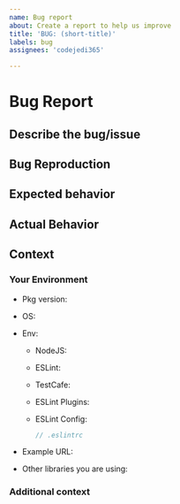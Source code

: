 ```yaml
---
name: Bug report
about: Create a report to help us improve
title: 'BUG: (short-title)'
labels: bug
assignees: 'codejedi365'

---
```


<!--
Ouch, sorry you ran into a bug.  Thank for taking the time to report it!
Please fill in as much of the template below as you’re able. The less
information the harder it is for us to resolve your problem.
-->

# Bug Report

## Describe the bug/issue

<!--A clear and concise description of what the bug is. -->

## Bug Reproduction

<!--
Steps to reproduce the behavior:

1. Create a file with the contents:

  ```ts
  // Problematic case
  ```

2. Run eslint command: '...'
3. See error
-->

## Expected behavior

<!-- A clear and concise description of what you expected to happen. -->

## Actual Behavior

<!-- A clear and concise description of what actually happens
Include logs, screenshots and relevant details -->

## Context

<!-- A description of what were you trying to do and why -->

### Your Environment

- Pkg version: <!-- Version in question where bug occurs -->
<!-- _please verify that the bug exists in the latest release_ -->
- OS: <!-- Operating system you are using -->
- Env: <!-- Runtime environment & relevant settings -->
    - NodeJS: <!-- version -->
    - ESLint: <!-- version -->
    - TestCafe: <!-- version -->
    - ESLint Plugins: <!-- Associated packages relevant to bug or environment -->
    - ESLint Config:

        ```js
        // .eslintrc
        ```

- Example URL: <!-- Any Links that can be relevant to paint your situation -->
- Other libraries you are using:
<!-- Relevant libraries that could cause a conflict or you require -->

### Additional context

<!-- Add any other context about the problem here. -->
